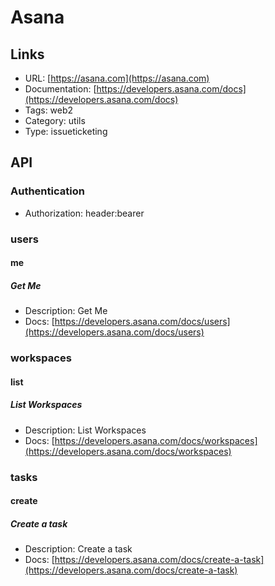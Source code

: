 # Asana

## Links

* URL: [https://asana.com](https://asana.com)
* Documentation: [https://developers.asana.com/docs](https://developers.asana.com/docs)
* Tags: web2
* Category: utils
* Type: issueticketing

## API

### Authentication

* Authorization: header:bearer

### users

#### me

##### Get Me

* Description: Get Me
* Docs: [https://developers.asana.com/docs/users](https://developers.asana.com/docs/users)

### workspaces

#### list

##### List Workspaces

* Description: List Workspaces
* Docs: [https://developers.asana.com/docs/workspaces](https://developers.asana.com/docs/workspaces)

### tasks

#### create

##### Create a task

* Description: Create a task
* Docs: [https://developers.asana.com/docs/create-a-task](https://developers.asana.com/docs/create-a-task)
